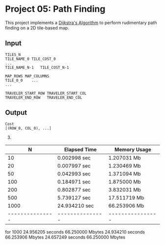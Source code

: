 Project 05: Path Finding
========================

This project implements a [Dijkstra's Algorithm] to perform rudimentary path
finding on a 2D tile-based map.

[Dijkstra's Algorithm]: https://en.wikipedia.org/wiki/Dijkstra%27s_algorithm


Input
-----

    TILES_N
    TILE_NAME_0	TILE_COST_0
    ...
    TILE_NAME_N-1	TILE_COST_N-1

    MAP_ROWS MAP_COLUMNS
    TILE_0_0    ...
    ...

    TRAVELER_START_ROW TRAVELER_START_COL
    TRAVELER_END_ROW   TRAVELER_END_COL

Output
------

    Cost
    [(ROW_0, COL_0), ...]

3. 
| N             | Elapsed Time  | Memory Usage   |
|---------------|---------------|----------------|
| 10            | 0.002998 sec  | 1.207031 Mb    |
| 20            | 0.007997 sec  | 1.230469 Mb    |
| 50            | 0.042993 sec  | 1.371094 Mb    |
| 100           | 0.184971 sec  | 1.875000 Mb    |
| 200           | 0.802877 sec  | 3.832031 Mb    |
| 500           | 5.739127 sec  | 17.511719 Mb   |
| 1000          | 24.934210 sec | 66.253906 Mb   |
|---------------|---------------|----------------|

for 1000
24.956205 seconds	66.250000 Mbytes
24.934210 seconds	66.253906 Mbytes
24.657249 seconds	66.250000 Mbytes
